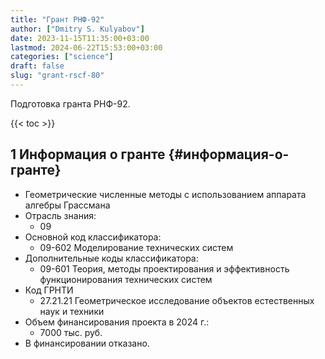 ```yaml
---
title: "Грант РНФ-92"
author: ["Dmitry S. Kulyabov"]
date: 2023-11-15T11:35:00+03:00
lastmod: 2024-06-22T15:53:00+03:00
categories: ["science"]
draft: false
slug: "grant-rscf-80"
---
```


Подготовка гранта РНФ-92.

<!--more-->

{{< toc >}}


## <span class="section-num">1</span> Информация о гранте {#информация-о-гранте}

-   Геометрические численные методы с использованием аппарата алгебры Грассмана
-   Отрасль знания:
    -   09
-   Основной код классификатора:
    -   09-602 Моделирование технических систем
-   Дополнительные коды классификатора:
    -   09-601 Теория, методы проектирования и эффективность функционирования технических систем
-   Код ГРНТИ
    -   27.21.21 Геометрическое исследование объектов естественных наук и техники
-   Объем финансирования проекта в 2024 г.:
    -   7000 тыс. руб.
-   В финансировании отказано.
